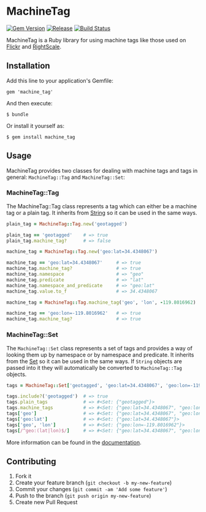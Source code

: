 # MachineTag

[![Gem Version](https://img.shields.io/gem/v/machine_tag.svg?style=flat-square)][gem]
[![Release](https://img.shields.io/github/release/douglaswth/machine_tag.svg?style=flat-square)][release]
[![Build Status](https://img.shields.io/travis/douglaswth/machine_tag.svg?style=flat-square)][travis]

[gem]: https://rubygems.org/gems/machine_tag
[release]: https://github.com/douglaswth/machine_tag/releases/latest
[travis]: http://travis-ci.org/douglaswth/machine_tag

MachineTag is a Ruby library for using machine tags like those used on [Flickr] and [RightScale].

[Flickr]: http://www.flickr.com/help/tags/#613430
[RightScale]: http://support.rightscale.com/12-Guides/RightScale_101/06-Advanced_Concepts/Tagging

## Installation

Add this line to your application's Gemfile:

    gem 'machine_tag'

And then execute:

    $ bundle

Or install it yourself as:

    $ gem install machine_tag

## Usage

MachineTag provides two classes for dealing with machine tags and tags in general: `MachineTag::Tag`
and `MachineTag::Set`:

### MachineTag::Tag

The MachineTag::Tag class represents a tag which can either be a machine tag or a plain tag. It 
inherits from [String] so it can be used in the same ways.

[String]: http://ruby-doc.org/core-1.9.3/String.html

```ruby
plain_tag = MachineTag::Tag.new('geotagged')

plain_tag == 'geotagged'    # => true
plain_tag.machine_tag?      # => false

machine_tag = MachineTag::Tag.new('geo:lat=34.4348067')

machine_tag == 'geo:lat=34.4348067'     # => true
machine_tag.machine_tag?                # => true
machine_tag.namespace                   # => "geo"
machine_tag.predicate                   # => "lat"
machine_tag.namespace_and_predicate     # => "geo:lat"
machine_tag.value.to_f                  # => 34.4348067

machine_tag = MachineTag::Tag.machine_tag('geo', 'lon', -119.8016962)

machine_tag == 'geo:lon=-119.8016962'   # => true
machine_tag.machine_tag?                # => true
```

### MachineTag::Set

The `MachineTag::Set` class represents a set of tags and provides a way of looking them up by
namespace or by namespace and predicate. It inherits from the [Set] so it can be used in the same
ways. If `String` objects are passed into it they will automatically be converted to
`MachineTag::Tag` objects.

[Set]: http://ruby-doc.org/stdlib-1.9.3/libdoc/set/rdoc/Set.html

```ruby
tags = MachineTag::Set['geotagged', 'geo:lat=34.4348067', 'geo:lon=-119.8016962']

tags.include?('geotagged')  # => true
tags.plain_tags             # => #<Set: {"geotagged"}>
tags.machine_tags           # => #<Set: {"geo:lat=34.4348067", "geo:lon=-119.8016962"}>
tags['geo']                 # => #<Set: {"geo:lat=34.4348067", "geo:lon=-119.8016962"}>
tags['geo:lat']             # => #<Set: {"geo:lat=34.4348067"}>
tags['geo', 'lon']          # => #<Set: {"geo:lon=-119.8016962"}>
tags[/^geo:(lat|lon)$/]     # => #<Set: {"geo:lat=34.4348067", "geo:lon=-119.8016962"}>
```

More information can be found in the [documentation].

[documentation]: http://rubydoc.info/gems/machine_tag

## Contributing

1. Fork it
2. Create your feature branch (`git checkout -b my-new-feature`)
3. Commit your changes (`git commit -am 'Add some feature'`)
4. Push to the branch (`git push origin my-new-feature`)
5. Create new Pull Request
